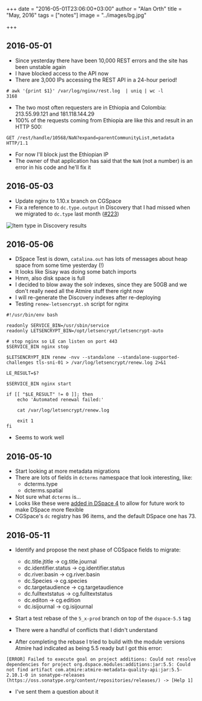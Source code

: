 +++
date = "2016-05-01T23:06:00+03:00"
author = "Alan Orth"
title = "May, 2016"
tags = ["notes"]
image = "../images/bg.jpg"

+++
## 2016-05-01

- Since yesterday there have been 10,000 REST errors and the site has been unstable again
- I have blocked access to the API now
- There are 3,000 IPs accessing the REST API in a 24-hour period!

```
# awk '{print $1}' /var/log/nginx/rest.log  | uniq | wc -l
3168
```

- The two most often requesters are in Ethiopia and Colombia: 213.55.99.121 and 181.118.144.29
- 100% of the requests coming from Ethiopia are like this and result in an HTTP 500:

```
GET /rest/handle/10568/NaN?expand=parentCommunityList,metadata HTTP/1.1
```

- For now I'll block just the Ethiopian IP
- The owner of that application has said that the `NaN` (not a number) is an error in his code and he'll fix it

## 2016-05-03

- Update nginx to 1.10.x branch on CGSpace
- Fix a reference to `dc.type.output` in Discovery that I had missed when we migrated to `dc.type` last month ([#223](https://github.com/ilri/DSpace/pull/223))

![Item type in Discovery results](../images/2016/05/discovery-types.png)

## 2016-05-06

- DSpace Test is down, `catalina.out` has lots of messages about heap space from some time yesterday (!)
- It looks like Sisay was doing some batch imports
- Hmm, also disk space is full
- I decided to blow away the solr indexes, since they are 50GB and we don't really need all the Atmire stuff there right now
- I will re-generate the Discovery indexes after re-deploying
- Testing `renew-letsencrypt.sh` script for nginx

```
#!/usr/bin/env bash

readonly SERVICE_BIN=/usr/sbin/service
readonly LETSENCRYPT_BIN=/opt/letsencrypt/letsencrypt-auto

# stop nginx so LE can listen on port 443
$SERVICE_BIN nginx stop

$LETSENCRYPT_BIN renew -nvv --standalone --standalone-supported-challenges tls-sni-01 > /var/log/letsencrypt/renew.log 2>&1

LE_RESULT=$?

$SERVICE_BIN nginx start

if [[ "$LE_RESULT" != 0 ]]; then
    echo 'Automated renewal failed:'

    cat /var/log/letsencrypt/renew.log

    exit 1
fi
```

- Seems to work well

## 2016-05-10

- Start looking at more metadata migrations
- There are lots of fields in `dcterms` namespace that look interesting, like:
  - dcterms.type
  - dcterms.spatial
- Not sure what `dcterms` is...
- Looks like these were [added in DSpace 4](https://wiki.duraspace.org/display/DSDOC5x/Metadata+and+Bitstream+Format+Registries#MetadataandBitstreamFormatRegistries-DublinCoreTermsRegistry(DCTERMS)) to allow for future work to make DSpace more flexible
- CGSpace's `dc` registry has 96 items, and the default DSpace one has 73.

## 2016-05-11

- Identify and propose the next phase of CGSpace fields to migrate:
  - dc.title.jtitle      → cg.title.journal
  - dc.identifier.status → cg.identifier.status
  - dc.river.basin       → cg.river.basin
  - dc.Species           → cg.species
  - dc.targetaudience    → cg.targetaudience
  - dc.fulltextstatus    → cg.fulltextstatus
  - dc.editon            → cg.edition
  - dc.isijournal        → cg.isijournal

- Start a test rebase of the `5_x-prod` branch on top of the `dspace-5.5` tag
- There were a handful of conflicts that I didn't understand
- After completing the rebase I tried to build with the module versions Atmire had indicated as being 5.5 ready but I got this error:

```
[ERROR] Failed to execute goal on project additions: Could not resolve dependencies for project org.dspace.modules:additions:jar:5.5: Could not find artifact com.atmire:atmire-metadata-quality-api:jar:5.5-2.10.1-0 in sonatype-releases (https://oss.sonatype.org/content/repositories/releases/) -> [Help 1]
```

- I've sent them a question about it
